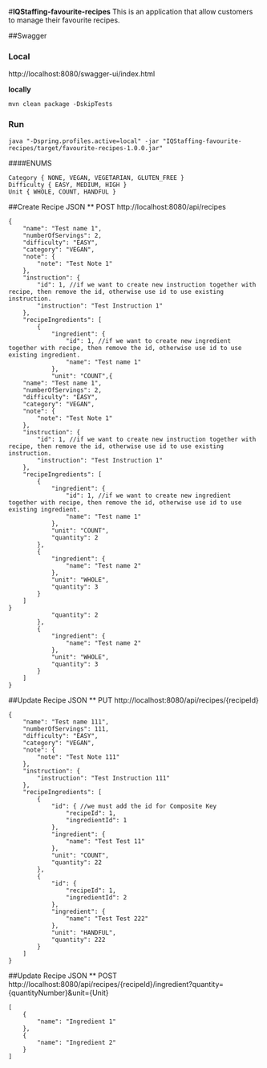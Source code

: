 #**IQStaffing-favourite-recipes**
This is an application that allow customers to manage their favourite recipes.

##Swagger

### Local
http://localhost:8080/swagger-ui/index.html

**locally**
```
mvn clean package -DskipTests
```

### Run
```
java "-Dspring.profiles.active=local" -jar "IQStaffing-favourite-recipes/target/favourite-recipes-1.0.0.jar"
```

####ENUMS
```
Category { NONE, VEGAN, VEGETARIAN, GLUTEN_FREE }
Difficulty { EASY, MEDIUM, HIGH }
Unit { WHOLE, COUNT, HANDFUL }
```

##Create Recipe JSON
** POST http://localhost:8080/api/recipes
```
{
    "name": "Test name 1",
    "numberOfServings": 2,
    "difficulty": "EASY",
    "category": "VEGAN",
    "note": {
        "note": "Test Note 1"
    },
    "instruction": {
        "id": 1, //if we want to create new instruction together with recipe, then remove the id, otherwise use id to use existing instruction.
        "instruction": "Test Instruction 1"
    },
    "recipeIngredients": [
        {
            "ingredient": {
                "id": 1, //if we want to create new ingredient together with recipe, then remove the id, otherwise use id to use existing ingredient.
                "name": "Test name 1"
            },
            "unit": "COUNT",{
    "name": "Test name 1",
    "numberOfServings": 2,
    "difficulty": "EASY",
    "category": "VEGAN",
    "note": {
        "note": "Test Note 1"
    },
    "instruction": {
        "id": 1, //if we want to create new instruction together with recipe, then remove the id, otherwise use id to use existing instruction.
        "instruction": "Test Instruction 1"
    },
    "recipeIngredients": [
        {
            "ingredient": {
                "id": 1, //if we want to create new ingredient together with recipe, then remove the id, otherwise use id to use existing ingredient.
                "name": "Test name 1"
            },
            "unit": "COUNT",
            "quantity": 2
        },
        {
            "ingredient": {
                "name": "Test name 2"
            },
            "unit": "WHOLE",
            "quantity": 3
        }
    ]
}
            "quantity": 2
        },
        {
            "ingredient": {
                "name": "Test name 2"
            },
            "unit": "WHOLE",
            "quantity": 3
        }
    ]
}
```

##Update Recipe JSON
** PUT http://localhost:8080/api/recipes/{recipeId} 
```
{
    "name": "Test name 111",
    "numberOfServings": 111,
    "difficulty": "EASY",
    "category": "VEGAN",
    "note": {
        "note": "Test Note 111"
    },
    "instruction": {
        "instruction": "Test Instruction 111"
    },
    "recipeIngredients": [
        {
            "id": { //we must add the id for Composite Key
                "recipeId": 1,
                "ingredientId": 1
            },
            "ingredient": {  
                "name": "Test Test 11"
            },
            "unit": "COUNT",
            "quantity": 22
        },
        {
            "id": {
                "recipeId": 1,
                "ingredientId": 2
            },
            "ingredient": {
                "name": "Test Test 222"
            },
            "unit": "HANDFUL",
            "quantity": 222
        }
    ]
}
```

##Update Recipe JSON
** POST http://localhost:8080/api/recipes/{recipeId}/ingredient?quantity={quantityNumber}&unit={Unit}
```
[
    {
        "name": "Ingredient 1"
    },
    {
        "name": "Ingredient 2"
    }
]
```
